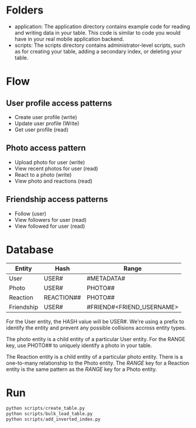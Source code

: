 # Folders
- application: The application directory contains example code for reading and writing data in your table. This code is similar to code you would have in your real mobile application backend.
- scripts: The scripts directory contains administrator-level scripts, such as for creating your table, adding a secondary index, or deleting your table.

# Flow

## User profile access patterns
- Create user profile (write)
- Update user profile (Write)
- Get user profile (read)

## Photo access pattern
- Upload photo for user (write)
- View recent photos for user (read)
- React to a photo (write)
- View photo and reactions (read)

## Friendship access patterns
- Follow (user)
- View followers for user (read)
- View followed for user (read)

# Database

| Entity | Hash | Range |
| -- | -- | -- |
| User | USER#<USERNAME> | #METADATA#<USERNAME> |
| Photo | USER#<USERNAME> | PHOTO#<USERNAME>#<TIMESTAMP> |
| Reaction | REACTION#<USERNAME>#<TYPE> | PHOTO#<USERNAME>#<TIMESTAMP> |
| Friendship | USER#<USERNAME> | #FRIEND#<FRIEND_USERNAME> |

For the User entity, the HASH value will be USER#<USERNAME>.
We're using a prefix to identify the entity and prevent any possible collisions accross entity types.

The photo entity is a child entity of a particular User entity. For the RANGE key, use PHOTO#<USERNAME>#<TIMESTAMP> to uniquely identify a photo in your table.

The Reaction entity is a child entity of a particular photo entity. There is a one-to-many relationship to the Photo entity. The *RANGE* key for a Reaction entity is the same pattern as the *RANGE* key for a Photo entity.

# Run

```python
python scripts/create_table.py
python scripts/bulk_load_table.py
python scripts/add_inverted_index.py
```